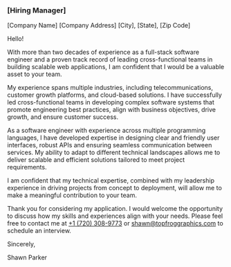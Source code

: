 ### [Hiring Manager]
[Company Name]
[Company Address]
[City], [State], [Zip Code]
<br />

Hello!

With more than two decades of experience as a full-stack software engineer and a proven track record of leading cross-functional teams in building scalable web applications, I am confident that I would be a valuable asset to your team.

My experience spans multiple industries, including telecommunications, customer growth platforms, and cloud-based solutions. I have successfully led cross-functional teams in developing complex software systems that promote engineering best practices, align with business objectives, drive growth, and ensure customer success.

As a software engineer with experience across multiple programming languages, I have developed expertise in designing clear and friendly user interfaces, robust APIs and ensuring seamless communication between services. My ability to adapt to different technical landscapes allows me to deliver scalable and efficient solutions tailored to meet project requirements.

I am confident that my technical expertise, combined with my leadership experience in driving projects from concept to deployment, will allow me to make a meaningful contribution to your team.

Thank you for considering my application. I would welcome the opportunity to discuss how my skills and experiences align with your needs. Please feel free to contact me at [+1 (720) 308-9773](tel:+17203089773) or [shawn@topfroggraphics.com](mailto:shawn@topfroggraphics.com) to schedule an interview.


Sincerely,

Shawn Parker